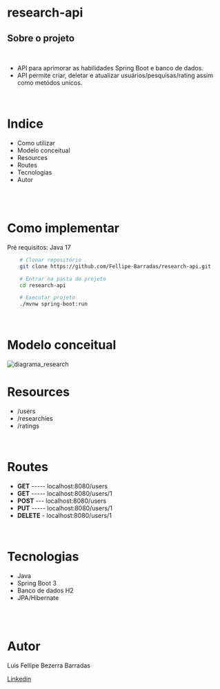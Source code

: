 # research-api
## Sobre o projeto
<br>

- API para aprimorar as habilidades Spring Boot e banco de dados.<br>
- API permite criar, deletar e atualizar usuários/pesquisas/rating assim como metódos unicos.
<br>

# Indice 
- Como utilizar
- Modelo conceitual
- Resources
- Routes
- Tecnologias
- Autor
<br>
<br>

# Como implementar

Pré requisitos: Java 17
``` bash
    # Clonar repositório
    git clone https://github.com/Fellipe-Barradas/research-api.git

    # Entrar na pasta do projeto
    cd research-api

    # Executar projeto
    ./mvnw spring-boot:run
```
<br>

# Modelo conceitual
![diagrama_research](https://github.com/Fellipe-Barradas/research-api/assets/115052701/2b144e14-9e16-4923-9ade-efac731482cd)

# Resources
- /users
- /researchies
- /ratings
<br>

# Routes

- **GET** ----- localhost:8080/users
- **GET**  -----     localhost:8080/users/1
- **POST**   ---   localhost:8080/users
- **PUT**     -----  localhost:8080/users/1
- **DELETE**  -   localhost:8080/users/1

<br>

# Tecnologias
- Java
- Spring Boot 3
- Banco de dados H2
- JPA/Hibernate
<br>
<br>

# Autor
<p >Luis Fellipe Bezerra Barradas</p>
<a href="https://www.linkedin.com/in/luis-fellipe-100759204/?originalSubdomain=br" style=text-align:center;>Linkedin</a>


